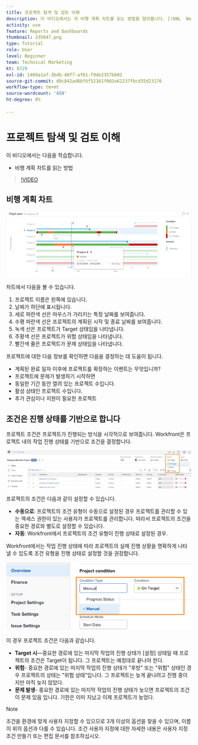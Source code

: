 ```yaml
---
title: 프로젝트 탐색 및 검토 이해
description: 이 비디오에서는 의 비행 계획 차트를 읽는 방법을 알아봅니다. [!DNL  Workfront].
activity: use
feature: Reports and Dashboards
thumbnail: 335047.png
type: Tutorial
role: User
level: Beginner
team: Technical Marketing
kt: 8729
exl-id: 1409a1af-3bdb-40f7-af01-f9de2357b602
source-git-commit: d0c842ad8bf6f52161f003a62237fbcd35d23176
workflow-type: tm+mt
source-wordcount: '459'
ht-degree: 0%

---
```


# 프로젝트 탐색 및 검토 이해

이 비디오에서는 다음을 학습합니다.

* 비행 계획 차트를 읽는 방법

>[!VIDEO](https://video.tv.adobe.com/v/335047/?quality=12)

## 비행 계획 차트

![아래에 글머리 기호가 일치하는 숫자가 있는 비행 계획 차트의 이미지입니다.](assets/section-2-1.png)

차트에서 다음을 볼 수 있습니다.

1. 프로젝트 이름은 왼쪽에 있습니다.
1. 날짜가 하단에 표시됩니다.
1. 세로 파란색 선은 마우스가 가리키는 특정 날짜를 보여줍니다.
1. 수평 파란색 선은 프로젝트의 계획된 시작 및 종료 날짜를 보여줍니다.
1. 녹색 선은 프로젝트가 Target 상태임을 나타냅니다.
1. 주황색 선은 프로젝트가 위험 상태임을 나타냅니다.
1. 빨간색 줄은 프로젝트가 문제 상태임을 나타냅니다.

프로젝트에 대한 다음 정보를 확인하면 다음을 결정하는 데 도움이 됩니다.

* 계획된 완료 일자 이후에 프로젝트를 확장하는 이벤트는 무엇입니까?
* 프로젝트에 문제가 발생하기 시작하면
* 동일한 기간 동안 열려 있는 프로젝트 수입니다.
* 활성 상태인 프로젝트 수입니다.
* 추가 관심이나 지원이 필요한 프로젝트

## 조건은 진행 상태를 기반으로 합니다

프로젝트 조건은 프로젝트가 진행되는 방식을 시각적으로 보여줍니다. Workfront은 프로젝트 내의 작업 진행 상태를 기반으로 조건을 결정합니다.

![가능한 진행 상태 이미지](assets/section-2-2.png)

프로젝트의 조건은 다음과 같이 설정할 수 있습니다.

* **수동으로**: 프로젝트의 조건 유형이 수동으로 설정된 경우 프로젝트를 관리할 수 있는 액세스 권한이 있는 사용자가 프로젝트를 관리합니다. 따라서 프로젝트의 조건을 중요한 경로와 별도로 설정할 수 있습니다.
* **자동**: Workfront에서 프로젝트의 조건 유형이 진행 상태로 설정된 경우.

Workfront에서는 작업 진행 상태에 따라 프로젝트의 실제 진행 상황을 명확하게 나타낼 수 있도록 조건 유형을 진행 상태로 설정할 것을 권장합니다.

![가능한 진행 상태 이미지](assets/section-2-3.png)

이 경우 프로젝트 조건은 다음과 같습니다.

* **Target 시**—중요한 경로에 있는 마지막 작업의 진행 상태가 [설정] 상태일 때 프로젝트의 조건은 Target이 됩니다. 그 프로젝트는 예정대로 끝나야 한다.
* **위험**- 중요한 경로에 있는 마지막 작업의 진행 상태가 &quot;후방&quot; 또는 &quot;위험&quot; 상태인 경우 프로젝트의 상태는 &quot;위험 상태&quot;입니다. 그 프로젝트는 늦게 끝나려고 진행 중이지만 아직 늦지 않았다.
* **문제 발생**- 중요한 경로에 있는 마지막 작업의 진행 상태가 늦으면 프로젝트의 조건이 문제 있음 입니다. 기한은 이미 지났고 이제 프로젝트가 늦었다.

>[!NOTE]
>
>조건을 환경에 맞게 사용자 지정할 수 있으므로 3개 이상의 옵션을 찾을 수 있으며, 이름이 위의 옵션과 다를 수 있습니다. 조건 사용자 지정에 대한 자세한 내용은 사용자 지정 조건 만들기 또는 편집 문서를 참조하십시오.
